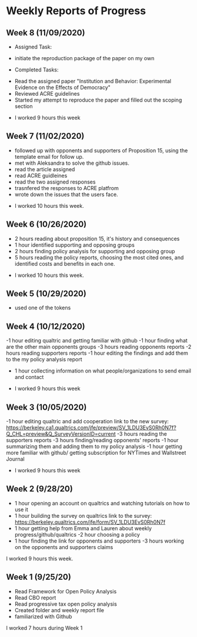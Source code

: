 # Weekly Reports of Progress


## Week 8 (11/09/2020) 

* Assigned Task: 
- initiate the reproduction package of the paper on my own 

* Completed Tasks: 

- Read the assigned paper "Institution and Behavior: Experimental Evidence on the Effects of Democracy" 
- Reviewed ACRE guidelines 
- Started my attempt to reproduce the paper and filled out the scoping section 

* I worked 9 hours this week 

## Week 7 (11/02/2020) 

- followed up with opponents and supporters of Proposition 15, using the template email for follow up. 
- met with Aleksandra to solve the github issues. 
- read the article assigned
- read ACRE guidleines
- read the two assigned responses
- trasnfered the responses to ACRE platfrom 
- wrote down the issues that the users face. 


* I worked 10 hours this week. 


## Week 6 (10/26/2020)
- 2 hours reading about proposition 15, it's history and consequences
- 1 hour identified supporting and opposing groups
- 2 hours finding policy analysis for supporting and opposing group 
- 5 hours reading the policy reports, choosing the most cited ones, and identified costs and benefits in each one. 

* I worked 10 hours this week. 


## Week 5 (10/29/2020)

- used one of the tokens 

## Week 4 (10/12/2020)

-1 hour editing qualtric and getting familiar with github
-1 hour finding what are the other main opponents groups
-3 hours reading opponents reports 
-2 hours reading supporters reports 
-1 hour editing the findings and add them to the my policy analysis report
- 1 hour collecting information on what people/organizations to send email and contact


* I worked 9 hours this week

## Week 3 (10/05/2020)

-1 hour editing qualtric and add cooperation 
link to the new survey:
https://berkeley.ca1.qualtrics.com/jfe/preview/SV_1LDU3EvS0Rh0N7f?Q_CHL=preview&Q_SurveyVersionID=current
-3 hours reading the supporters reports 
-3 hours finding/reading opponents' reports
-1 hour summarizing them and adding them to my policy analysis 
-1 hour getting more familiar with github/ getting subscription for NYTimes and Wallstreet Journal 

* I worked 9 hours this week 


## Week 2 (9/28/20)

- 1 hour opening an account on qualtrics and watching tutorials on how to use it
- 1 hour building the survey on qualtrics
 link to the survey:
 https://berkeley.qualtrics.com/jfe/form/SV_1LDU3EvS0Rh0N7f
- 1 hour getting help from Emma and Lauren about weekly progress/github/qualtrics
-2 hour choosing a policy
- 1 hour finding the link for opponents and supporters
-3 hours working on the opponents and supporters claims


I worked 9 hours this week.



## Week 1 (9/25/20)

- Read Framework for Open Policy Analysis
- Read CBO report
- Read progressive tax open policy analysis
- Created folder and weekly report file
- familiarized with Github


I worked 7 hours during Week 1
